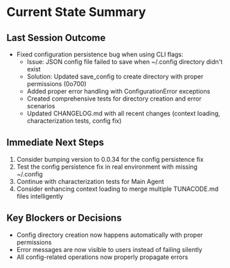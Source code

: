 # Current State Summary

## Last Session Outcome
- Fixed configuration persistence bug when using CLI flags:
  - Issue: JSON config file failed to save when ~/.config directory didn't exist
  - Solution: Updated save_config to create directory with proper permissions (0o700)
  - Added proper error handling with ConfigurationError exceptions
  - Created comprehensive tests for directory creation and error scenarios
  - Updated CHANGELOG.md with all recent changes (context loading, characterization tests, config fix)

## Immediate Next Steps
1. Consider bumping version to 0.0.34 for the config persistence fix
2. Test the config persistence fix in real environment with missing ~/.config
3. Continue with characterization tests for Main Agent
4. Consider enhancing context loading to merge multiple TUNACODE.md files intelligently

## Key Blockers or Decisions
- Config directory creation now happens automatically with proper permissions
- Error messages are now visible to users instead of failing silently
- All config-related operations now properly propagate errors